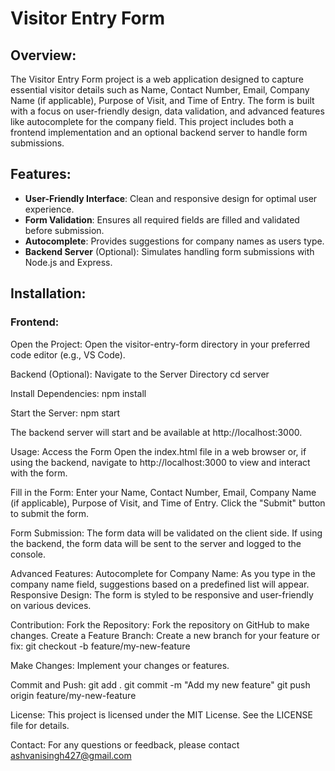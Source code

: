 # Visitor Entry Form

## Overview:

The Visitor Entry Form project is a web application designed to capture essential visitor details such as Name, Contact Number, Email, Company Name (if applicable), Purpose of Visit, and Time of Entry. The form is built with a focus on user-friendly design, data validation, and advanced features like autocomplete for the company field. This project includes both a frontend implementation and an optional backend server to handle form submissions.

## Features:

- **User-Friendly Interface**: Clean and responsive design for optimal user experience.
- **Form Validation**: Ensures all required fields are filled and validated before submission.
- **Autocomplete**: Provides suggestions for company names as users type.
- **Backend Server** (Optional): Simulates handling form submissions with Node.js and Express.


## Installation:

### Frontend:

Open the Project:
Open the visitor-entry-form directory in your preferred code editor (e.g., VS Code).

Backend (Optional):
Navigate to the Server Directory
cd server

Install Dependencies:
npm install

Start the Server:
npm start

The backend server will start and be available at http://localhost:3000.

Usage:
Access the Form
Open the index.html file in a web browser or, if using the backend, navigate to http://localhost:3000 to view and interact with the form.

Fill in the Form:
Enter your Name, Contact Number, Email, Company Name (if applicable), Purpose of Visit, and Time of Entry.
Click the "Submit" button to submit the form.

Form Submission:
The form data will be validated on the client side.
If using the backend, the form data will be sent to the server and logged to the console.

Advanced Features:
Autocomplete for Company Name: As you type in the company name field, suggestions based on a predefined list will appear.
Responsive Design: The form is styled to be responsive and user-friendly on various devices.

Contribution:
Fork the Repository: Fork the repository on GitHub to make changes.
Create a Feature Branch: Create a new branch for your feature or fix:
git checkout -b feature/my-new-feature

Make Changes: Implement your changes or features.

Commit and Push:
git add .
git commit -m "Add my new feature"
git push origin feature/my-new-feature

License:
This project is licensed under the MIT License. See the LICENSE file for details.

Contact:
For any questions or feedback, please contact ashvanisingh427@gmail.com
